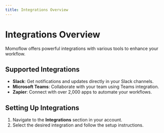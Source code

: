 ```yaml
---
title: Integrations Overview
---
```


# Integrations Overview

Momoflow offers powerful integrations with various tools to enhance your workflow.

## Supported Integrations
- **Slack**: Get notifications and updates directly in your Slack channels.
- **Microsoft Teams**: Collaborate with your team using Teams integration.
- **Zapier**: Connect with over 2,000 apps to automate your workflows.

## Setting Up Integrations
1. Navigate to the **Integrations** section in your account.
2. Select the desired integration and follow the setup instructions.